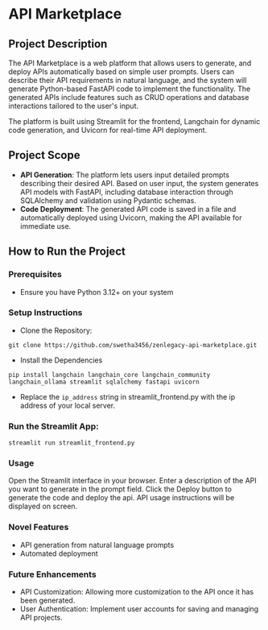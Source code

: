 
# API Marketplace

## Project Description

The API Marketplace is a web platform that allows users to generate, and deploy APIs automatically based on simple user prompts. Users can describe their API requirements in natural language, and the system will generate Python-based FastAPI code to implement the functionality. The generated APIs include features such as CRUD operations and database interactions tailored to the user's input.

The platform is built using Streamlit for the frontend, Langchain for dynamic code generation, and Uvicorn for real-time API deployment.

## Project Scope

- **API Generation**: The platform lets users input detailed prompts describing their desired API. Based on user input, the system generates API models with FastAPI, including database interaction through SQLAlchemy and validation using Pydantic schemas.
- **Code Deployment**: The generated API code is saved in a file and automatically deployed using Uvicorn, making the API available for immediate use.

## How to Run the Project

### Prerequisites

- Ensure you have Python 3.12+ on your system

### Setup Instructions
- Clone the Repository:
```
git clone https://github.com/swetha3456/zenlegacy-api-marketplace.git
```
- Install the Dependencies
```
pip install langchain langchain_core langchain_community langchain_ollama streamlit sqlalchemy fastapi uvicorn
```
- Replace the ```ip_address``` string in streamlit_frontend.py with the ip address of your local server.

### Run the Streamlit App:
```
streamlit run streamlit_frontend.py
```

### Usage
Open the Streamlit interface in your browser.
Enter a description of the API you want to generate in the prompt field.
Click the Deploy button to generate the code and deploy the api.
API usage instructions will be displayed on screen.

### Novel Features

- API generation from natural language prompts
- Automated deployment

### Future Enhancements

- API Customization: Allowing more customization to the API once it has been generated.
- User Authentication: Implement user accounts for saving and managing API projects.


